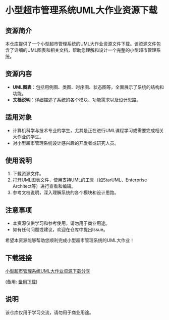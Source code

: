 # 小型超市管理系统UML大作业资源下载

## 资源简介

本仓库提供了一个小型超市管理系统的UML大作业资源文件下载。该资源文件包含了详细的UML图表和相关文档，帮助您理解和设计一个完整的小型超市管理系统。

## 资源内容

- **UML图表**：包括用例图、类图、时序图、状态图等，全面展示了系统的结构和功能。
- **文档说明**：详细描述了系统的各个模块、功能需求以及设计思路。

## 适用对象

- 计算机科学与技术专业的学生，尤其是正在进行UML课程学习或需要完成相关大作业的学生。
- 对小型超市管理系统设计感兴趣的开发者或研究人员。

## 使用说明

1. 下载资源文件。
2. 打开UML图表文件，使用支持UML的工具（如StarUML、Enterprise Architect等）进行查看和编辑。
3. 参考文档说明，深入理解系统的各个模块和设计思路。

## 注意事项

- 本资源仅供学习和参考使用，请勿用于商业用途。
- 如有任何问题或建议，欢迎在仓库中提出Issue。

希望本资源能够帮助您顺利完成小型超市管理系统的UML大作业！

## 下载链接
[小型超市管理系统UML大作业资源下载分享](https://pan.quark.cn/s/abe3f31d2e46) 

(备用: [备用下载](https://pan.baidu.com/s/1HtLoXJBliFDsMpVIRiRGkg?pwd=1234))

## 说明

该仓库仅用于学习交流，请勿用于商业用途。
